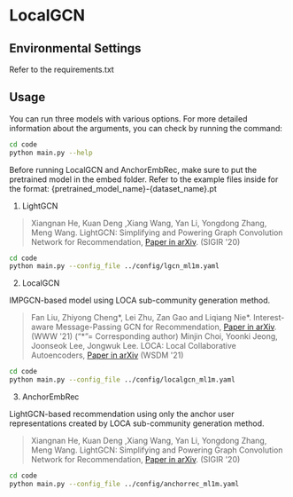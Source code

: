 # LocalGCN

## Environmental Settings
Refer to the requirements.txt

## Usage
You can run three models with various options.
For more detailed information about the arguments, you can check by running the command:

```bash
cd code
python main.py --help
```

Before running LocalGCN and AnchorEmbRec, make sure to put the pretrained model in the embed folder.
Refer to the example files inside for the format:
{pretrained_model_name}-{dataset_name}.pt

1. LightGCN

>Xiangnan He, Kuan Deng ,Xiang Wang, Yan Li, Yongdong Zhang, Meng Wang. LightGCN: Simplifying and Powering Graph Convolution Network for Recommendation, [Paper in arXiv](https://arxiv.org/abs/2002.02126). (SIGIR '20)

```bash
cd code
python main.py --config_file ../config/lgcn_ml1m.yaml
```

2. LocalGCN

IMPGCN-based model using LOCA sub-community generation method. 
> Fan Liu, Zhiyong Cheng*, Lei Zhu, Zan Gao and Liqiang Nie*. Interest-aware Message-Passing GCN for Recommendation, [Paper in arXiv](https://arxiv.org/abs/2102.10044). (WWW '21) (“*”= Corresponding author)
> Minjin Choi, Yoonki Jeong, Joonseok Lee, Jongwuk Lee. LOCA: Local Collaborative Autoencoders,  [Paper in arXiv](https://arxiv.org/abs/2103.16103) (WSDM '21)

```bash
cd code
python main.py --config_file ../config/localgcn_ml1m.yaml
```

3. AnchorEmbRec

LightGCN-based recommendation using only the anchor user representations created by LOCA sub-community generation method.
>Xiangnan He, Kuan Deng ,Xiang Wang, Yan Li, Yongdong Zhang, Meng Wang. LightGCN: Simplifying and Powering Graph Convolution Network for Recommendation, [Paper in arXiv](https://arxiv.org/abs/2002.02126). (SIGIR '20)

```bash
cd code
python main.py --config_file ../config/anchorrec_ml1m.yaml
```